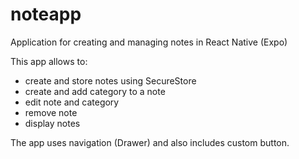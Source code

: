 # noteapp
Application for creating and managing notes in React Native (Expo)

This app allows to:
- create and store notes using SecureStore
- create and add category to a note
- edit note and category
- remove note
- display notes

The app uses navigation (Drawer) and also includes custom button.
